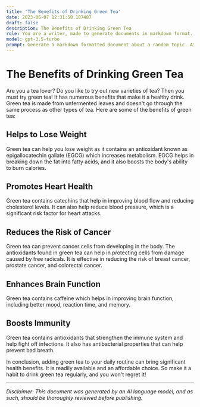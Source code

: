 ```yaml
---
title: 'The Benefits of Drinking Green Tea'
date: 2023-06-07 12:31:58.107487
draft: false
description: The Benefits of Drinking Green Tea
role: You are a writer, made to generate documents in markdown format. It is very important that all of the documents you generate are in valid markdown format.
model: gpt-3.5-turbo
prompt: Generate a markdown formatted document about a random topic. At the bottom, include a disclaimer explaining that the document was generated by you. The first line of the document should be the title. Make sure that the entire document is in proper markdown format, using a mix of various tags to make the document visually appealing.
---
```


# The Benefits of Drinking Green Tea

Are you a tea lover? Do you like to try out new varieties of tea? Then you must try green tea! It has numerous benefits that make it a healthy drink. Green tea is made from unfermented leaves and doesn't go through the same process as other types of tea. Here are some of the benefits of green tea:

## Helps to Lose Weight

Green tea can help you lose weight as it contains an antioxidant known as epigallocatechin gallate (EGCG) which increases metabolism. EGCG helps in breaking down the fat into fatty acids, and it also boosts the body's ability to burn calories.

## Promotes Heart Health

Green tea contains catechins that help in improving blood flow and reducing cholesterol levels. It can also help reduce blood pressure, which is a significant risk factor for heart attacks.

## Reduces the Risk of Cancer

Green tea can prevent cancer cells from developing in the body. The antioxidants found in green tea can help in protecting cells from damage caused by free radicals. It is effective in reducing the risk of breast cancer, prostate cancer, and colorectal cancer.

## Enhances Brain Function

Green tea contains caffeine which helps in improving brain function, including better mood, reaction time, and memory.

## Boosts Immunity

Green tea contains antioxidants that strengthen the immune system and help fight off infections. It also has antibacterial properties that can help prevent bad breath.

In conclusion, adding green tea to your daily routine can bring significant health benefits. It is readily available and an affordable choice. So make it a habit to drink green tea regularly, and you won't regret it!

----------

*Disclaimer: This document was generated by an AI language model, and as such, should be thoroughly reviewed before publishing.*